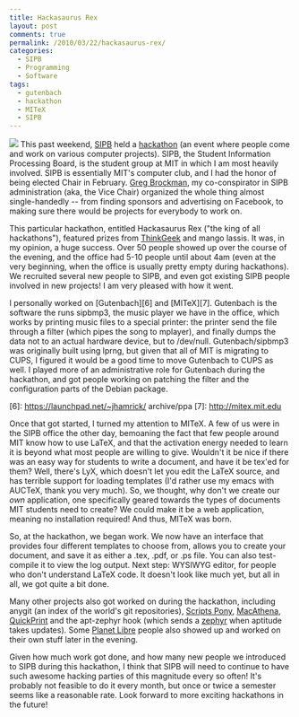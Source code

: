 ```yaml
---
title: Hackasaurus Rex
layout: post
comments: true
permalink: /2010/03/22/hackasaurus-rex/
categories:
  - SIPB
  - Programming
  - Software
tags:
  - gutenbach
  - hackathon
  - MITeX
  - SIPB
---
```


[![][1]][2] This past weekend, [SIPB][2] held a [hackathon][3] (an
event where people come and work on various computer projects). SIPB,
the Student Information Processing Board, is the student group at MIT
in which I am most heavily involved. SIPB is essentially MIT's
computer club, and I had the honor of being elected Chair in
February. [Greg Brockman][4], my co-conspirator in SIPB administration
(aka, the Vice Chair) organized the whole thing almost single-handedly
-- from finding sponsors and advertising on Facebook, to making sure
there would be projects for everybody to work on.

 [1]: /assets/img/hackasaurus.png
 [2]: http://sipb.mit.edu
 [3]: http://hackathon.mit.edu
 [4]: http://blog.gregbrockman.com/

<!-- more -->

This particular hackathon, entitled Hackasaurus Rex ("the king of all
hackathons"), featured prizes from [ThinkGeek][5] and mango lassis. It
was, in my opinion, a huge success. Over 50 people showed up over the
course of the evening, and the office had 5-10 people until about 4am
(even at the very beginning, when the office is usually pretty empty
during hackathons). We recruited several new people to SIPB, and even
got existing SIPB people involved in new projects! I am very pleased
with how it went.

 [5]: http://www.thinkgeek.com/index.shtml

I personally worked on [Gutenbach][6] and [MITeX][7]. Gutenbach is the
software the runs sipbmp3, the music player we have in the office,
which works by printing music files to a special printer: the printer
send the file through a filter (which pipes the song to mplayer), and
finally dumps the data not to an actual hardware device, but to
/dev/null. Gutenbach/sipbmp3 was originally built using lprng, but
given that all of MIT is migrating to CUPS, I figured it would be a
good time to move Gutenbach to CUPS as well. I played more of an
administrative role for Gutenbach during the hackathon, and got people
working on patching the filter and the configuration parts of the
Debian package.

 [6]: https://launchpad.net/~jhamrick/ archive/ppa
 [7]: http://mitex.mit.edu

Once that got started, I turned my attention to MITeX. A few of us
were in the SIPB office the other day, bemoaning the fact that few
people around MIT know how to use LaTeX, and that the activation
energy needed to learn it is beyond what most people are willing to
give. Wouldn't it be nice if there was an easy way for students to
write a document, and have it be tex'ed for them? Well, there's LyX,
which doesn't let you edit the LaTeX source, and has terrible support
for loading templates (I'd rather use my emacs with AUCTeX, thank you
very much). So, we thought, why don't we create our *own* application,
one specifically geared towards the types of documents MIT students
need to create? We could make it be a web application, meaning no
installation required! And thus, MITeX was born.

So, at the hackathon, we began work. We now have an interface that
provides four different templates to choose from, allows you to create
your document, and save it as either a .tex, .pdf, or .ps file. You
can also test-compile it to view the log output. Next step: WYSIWYG
editor, for people who don't understand LaTeX code. It doesn't look
like much yet, but all in all, we got quite a bit done.

Many other projects also got worked on during the hackathon, including
anygit (an index of the world's git repositories), [Scripts Pony][8],
[MacAthena][9], [QuickPrint][10] and the apt-zephyr hook (which sends
a [zephyr][11] when aptitude takes updates). Some [Planet Libre][12]
people also showed up and worked on their own stuff later in the
evening.

 [8]: http://pony.scripts.mit.edu/
 [9]: http://macathena.mit.edu/
 [10]: http://quickprint.mit.edu/
 [11]: http://sipb.mit.edu/doc/zephyr/
 [12]: http://www.fsf.org/associate/meetings/2010/

Given how much work got done, and how many new people we introduced to
SIPB during this hackathon, I think that SIPB will need to continue to
have such awesome hacking parties of this magnitude every so often!
It's probably not feasible to do it every month, but once or twice a
semester seems like a reasonable rate. Look forward to more exciting
hackathons in the future!

